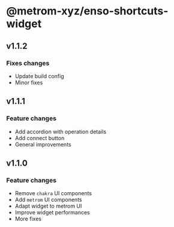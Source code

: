 # @metrom-xyz/enso-shortcuts-widget

## v1.1.2

### Fixes changes

- Update build config
- Minor fixes

## v1.1.1

### Feature changes

- Add accordion with operation details
- Add connect button
- General improvements

## v1.1.0

### Feature changes

- Remove `chakra` UI components
- Add `metrom` UI components
- Adapt widget to metrom UI
- Improve widget performances
- More fixes
